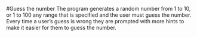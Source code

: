 #Guess the number
The program generates a random number from 1 to 10, or 1 to 100 any range that is specified and the user must guess the number. 
Every time a user’s guess is wrong they are prompted with more hints to make it easier for them to guess the number.
